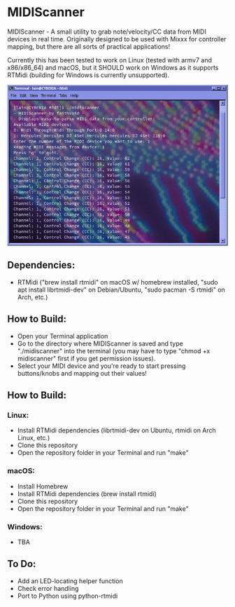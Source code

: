 # MIDIScanner

MIDIScanner - A small utility to grab note/velocity/CC data from MIDI devices in real time. Originally designed to be used with Mixxx for controller mapping, but there are all sorts of practical applications!

Currently this has been tested to work on Linux (tested with armv7 and x86/x86_64) and macOS, but it SHOULD work on Windows as it supports RTMidi (building for Windows is currently unsupported).

![](screenshot.png)

## Dependencies:
- RTMidi ("brew install rtmidi" on macOS w/ homebrew installed, "sudo apt install librtmidi-dev" on Debian/Ubuntu, "sudo pacman -S rtmidi" on Arch, etc.)

## How to Build:
- Open your Terminal application
- Go to the directory where MIDIScanner is saved and type "./midiscanner" into the terminal (you may have to type "chmod +x midiscanner" first if you get permission issues).
- Select your MIDI device and you're ready to start pressing buttons/knobs and mapping out their values!

## How to Build:
### Linux:
- Install RTMidi dependencies (librtmidi-dev on Ubuntu, rtmidi on Arch Linux, etc.)
- Clone this repository
- Open the repository folder in your Terminal and run "make" 

### macOS:
- Install Homebrew
- Install RTMidi dependencies (brew install rtmidi)
- Clone this repository
- Open the repository folder in your Terminal and run "make" 

### Windows:
- TBA

## To Do:
- Add an LED-locating helper function
- Check error handling
- Port to Python using python-rtmidi
